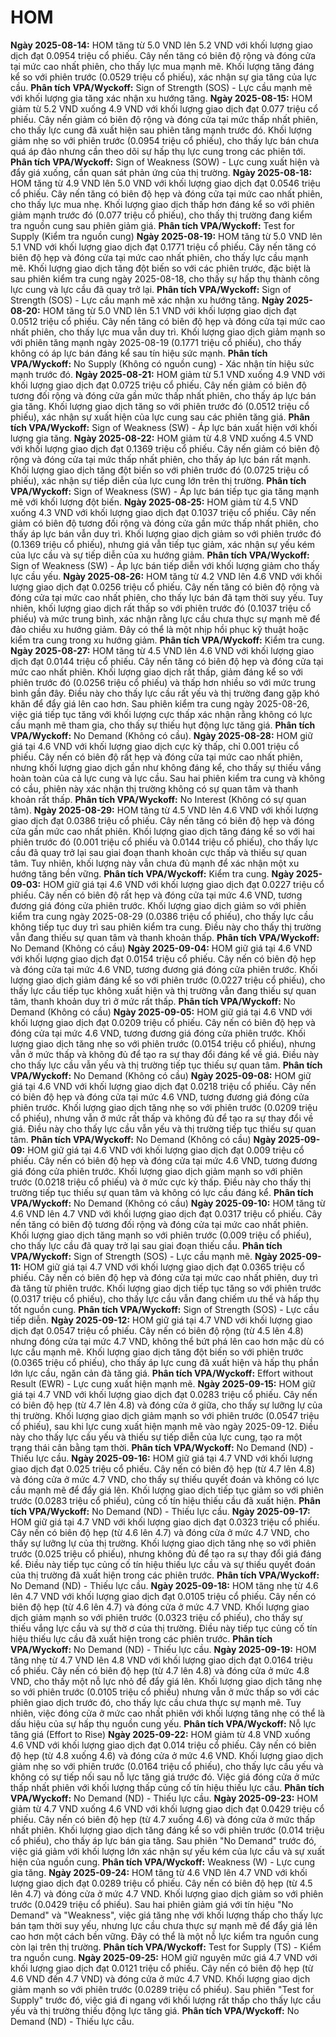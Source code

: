 # HOM

**Ngày 2025-08-14:** HOM tăng từ 5.0 VND lên 5.2 VND với khối lượng giao dịch đạt 0.0954 triệu cổ phiếu. Cây nến tăng có biên độ rộng và đóng cửa tại mức cao nhất phiên, cho thấy lực mua mạnh mẽ. Khối lượng tăng đáng kể so với phiên trước (0.0529 triệu cổ phiếu), xác nhận sự gia tăng của lực cầu. **Phân tích VPA/Wyckoff:** Sign of Strength (SOS) - Lực cầu mạnh mẽ với khối lượng gia tăng xác nhận xu hướng tăng.
**Ngày 2025-08-15:** HOM giảm từ 5.2 VND xuống 4.9 VND với khối lượng giao dịch đạt 0.077 triệu cổ phiếu. Cây nến giảm có biên độ rộng và đóng cửa tại mức thấp nhất phiên, cho thấy lực cung đã xuất hiện sau phiên tăng mạnh trước đó. Khối lượng giảm nhẹ so với phiên trước (0.0954 triệu cổ phiếu), cho thấy lực bán chưa quá áp đảo nhưng cần theo dõi sự hấp thụ lực cung trong các phiên tới. **Phân tích VPA/Wyckoff:** Sign of Weakness (SOW) - Lực cung xuất hiện và đẩy giá xuống, cần quan sát phản ứng của thị trường.
**Ngày 2025-08-18:** HOM tăng từ 4.9 VND lên 5.0 VND với khối lượng giao dịch đạt 0.0546 triệu cổ phiếu. Cây nến tăng có biên độ hẹp và đóng cửa tại mức cao nhất phiên, cho thấy lực mua nhẹ. Khối lượng giao dịch thấp hơn đáng kể so với phiên giảm mạnh trước đó (0.077 triệu cổ phiếu), cho thấy thị trường đang kiểm tra nguồn cung sau phiên giảm giá. **Phân tích VPA/Wyckoff:** Test for Supply (Kiểm tra nguồn cung)
**Ngày 2025-08-19:** HOM tăng từ 5.0 VND lên 5.1 VND với khối lượng giao dịch đạt 0.1771 triệu cổ phiếu. Cây nến tăng có biên độ hẹp và đóng cửa tại mức cao nhất phiên, cho thấy lực cầu mạnh mẽ. Khối lượng giao dịch tăng đột biến so với các phiên trước, đặc biệt là sau phiên kiểm tra cung ngày 2025-08-18, cho thấy sự hấp thụ thành công lực cung và lực cầu đã quay trở lại. **Phân tích VPA/Wyckoff:** Sign of Strength (SOS) - Lực cầu mạnh mẽ xác nhận xu hướng tăng.
**Ngày 2025-08-20:** HOM tăng từ 5.0 VND lên 5.1 VND với khối lượng giao dịch đạt 0.0512 triệu cổ phiếu. Cây nến tăng có biên độ hẹp và đóng cửa tại mức cao nhất phiên, cho thấy lực mua vẫn duy trì. Khối lượng giao dịch giảm mạnh so với phiên tăng mạnh ngày 2025-08-19 (0.1771 triệu cổ phiếu), cho thấy không có áp lực bán đáng kể sau tín hiệu sức mạnh. **Phân tích VPA/Wyckoff:** No Supply (Không có nguồn cung) - Xác nhận tín hiệu sức mạnh trước đó.
**Ngày 2025-08-21:** HOM giảm từ 5.1 VND xuống 4.9 VND với khối lượng giao dịch đạt 0.0725 triệu cổ phiếu. Cây nến giảm có biên độ tương đối rộng và đóng cửa gần mức thấp nhất phiên, cho thấy áp lực bán gia tăng. Khối lượng giao dịch tăng so với phiên trước đó (0.0512 triệu cổ phiếu), xác nhận sự xuất hiện của lực cung sau các phiên tăng giá. **Phân tích VPA/Wyckoff:** Sign of Weakness (SW) - Áp lực bán xuất hiện với khối lượng gia tăng.
**Ngày 2025-08-22:** HOM giảm từ 4.8 VND xuống 4.5 VND với khối lượng giao dịch đạt 0.1369 triệu cổ phiếu. Cây nến giảm có biên độ rộng và đóng cửa tại mức thấp nhất phiên, cho thấy áp lực bán rất mạnh. Khối lượng giao dịch tăng đột biến so với phiên trước đó (0.0725 triệu cổ phiếu), xác nhận sự tiếp diễn của lực cung lớn trên thị trường. **Phân tích VPA/Wyckoff:** Sign of Weakness (SW) - Áp lực bán tiếp tục gia tăng mạnh mẽ với khối lượng đột biến.
**Ngày 2025-08-25:** HOM giảm từ 4.5 VND xuống 4.3 VND với khối lượng giao dịch đạt 0.1037 triệu cổ phiếu. Cây nến giảm có biên độ tương đối rộng và đóng cửa gần mức thấp nhất phiên, cho thấy áp lực bán vẫn duy trì. Khối lượng giao dịch giảm so với phiên trước đó (0.1369 triệu cổ phiếu), nhưng giá vẫn tiếp tục giảm, xác nhận sự yếu kém của lực cầu và sự tiếp diễn của xu hướng giảm. **Phân tích VPA/Wyckoff:** Sign of Weakness (SW) - Áp lực bán tiếp diễn với khối lượng giảm cho thấy lực cầu yếu.
**Ngày 2025-08-26:** HOM tăng từ 4.2 VND lên 4.6 VND với khối lượng giao dịch đạt 0.0256 triệu cổ phiếu. Cây nến tăng có biên độ rộng và đóng cửa tại mức cao nhất phiên, cho thấy lực bán đã tạm thời suy yếu. Tuy nhiên, khối lượng giao dịch rất thấp so với phiên trước đó (0.1037 triệu cổ phiếu) và mức trung bình, xác nhận rằng lực cầu chưa thực sự mạnh mẽ để đảo chiều xu hướng giảm. Đây có thể là một nhịp hồi phục kỹ thuật hoặc kiểm tra cung trong xu hướng giảm. **Phân tích VPA/Wyckoff:** Kiểm tra cung.
**Ngày 2025-08-27:** HOM tăng từ 4.5 VND lên 4.6 VND với khối lượng giao dịch đạt 0.0144 triệu cổ phiếu. Cây nến tăng có biên độ hẹp và đóng cửa tại mức cao nhất phiên. Khối lượng giao dịch rất thấp, giảm đáng kể so với phiên trước đó (0.0256 triệu cổ phiếu) và thấp hơn nhiều so với mức trung bình gần đây. Điều này cho thấy lực cầu rất yếu và thị trường đang gặp khó khăn để đẩy giá lên cao hơn. Sau phiên kiểm tra cung ngày 2025-08-26, việc giá tiếp tục tăng với khối lượng cực thấp xác nhận rằng không có lực cầu mạnh mẽ tham gia, cho thấy sự thiếu hụt động lực tăng giá. **Phân tích VPA/Wyckoff:** No Demand (Không có cầu).
**Ngày 2025-08-28:** HOM giữ giá tại 4.6 VND với khối lượng giao dịch cực kỳ thấp, chỉ 0.001 triệu cổ phiếu. Cây nến có biên độ rất hẹp và đóng cửa tại mức cao nhất phiên, nhưng khối lượng giao dịch gần như không đáng kể, cho thấy sự thiếu vắng hoàn toàn của cả lực cung và lực cầu. Sau hai phiên kiểm tra cung và không có cầu, phiên này xác nhận thị trường không có sự quan tâm và thanh khoản rất thấp. **Phân tích VPA/Wyckoff:** No Interest (Không có sự quan tâm).
**Ngày 2025-08-29:** HOM tăng từ 4.5 VND lên 4.6 VND với khối lượng giao dịch đạt 0.0386 triệu cổ phiếu. Cây nến tăng có biên độ hẹp và đóng cửa gần mức cao nhất phiên. Khối lượng giao dịch tăng đáng kể so với hai phiên trước đó (0.001 triệu cổ phiếu và 0.0144 triệu cổ phiếu), cho thấy lực cầu đã quay trở lại sau giai đoạn thanh khoản cực thấp và thiếu sự quan tâm. Tuy nhiên, khối lượng này vẫn chưa đủ mạnh để xác nhận một xu hướng tăng bền vững. **Phân tích VPA/Wyckoff:** Kiểm tra cung.
**Ngày 2025-09-03:** HOM giữ giá tại 4.6 VND với khối lượng giao dịch đạt 0.0227 triệu cổ phiếu. Cây nến có biên độ rất hẹp và đóng cửa tại mức 4.6 VND, tương đương giá đóng cửa phiên trước. Khối lượng giao dịch giảm so với phiên kiểm tra cung ngày 2025-08-29 (0.0386 triệu cổ phiếu), cho thấy lực cầu không tiếp tục duy trì sau phiên kiểm tra cung. Điều này cho thấy thị trường vẫn đang thiếu sự quan tâm và thanh khoản thấp. **Phân tích VPA/Wyckoff:** No Demand (Không có cầu)
**Ngày 2025-09-04:** HOM giữ giá tại 4.6 VND với khối lượng giao dịch đạt 0.0154 triệu cổ phiếu. Cây nến có biên độ hẹp và đóng cửa tại mức 4.6 VND, tương đương giá đóng cửa phiên trước. Khối lượng giao dịch giảm đáng kể so với phiên trước (0.0227 triệu cổ phiếu), cho thấy lực cầu tiếp tục không xuất hiện và thị trường vẫn đang thiếu sự quan tâm, thanh khoản duy trì ở mức rất thấp. **Phân tích VPA/Wyckoff:** No Demand (Không có cầu)
**Ngày 2025-09-05:** HOM giữ giá tại 4.6 VND với khối lượng giao dịch đạt 0.0209 triệu cổ phiếu. Cây nến có biên độ hẹp và đóng cửa tại mức 4.6 VND, tương đương giá đóng cửa phiên trước. Khối lượng giao dịch tăng nhẹ so với phiên trước (0.0154 triệu cổ phiếu), nhưng vẫn ở mức thấp và không đủ để tạo ra sự thay đổi đáng kể về giá. Điều này cho thấy lực cầu vẫn yếu và thị trường tiếp tục thiếu sự quan tâm. **Phân tích VPA/Wyckoff:** No Demand (Không có cầu)
**Ngày 2025-09-08:** HOM giữ giá tại 4.6 VND với khối lượng giao dịch đạt 0.0218 triệu cổ phiếu. Cây nến có biên độ hẹp và đóng cửa tại mức 4.6 VND, tương đương giá đóng cửa phiên trước. Khối lượng giao dịch tăng nhẹ so với phiên trước (0.0209 triệu cổ phiếu), nhưng vẫn ở mức rất thấp và không đủ để tạo ra sự thay đổi về giá. Điều này cho thấy lực cầu vẫn yếu và thị trường tiếp tục thiếu sự quan tâm. **Phân tích VPA/Wyckoff:** No Demand (Không có cầu)
**Ngày 2025-09-09:** HOM giữ giá tại 4.6 VND với khối lượng giao dịch đạt 0.009 triệu cổ phiếu. Cây nến có biên độ hẹp và đóng cửa tại mức 4.6 VND, tương đương giá đóng cửa phiên trước. Khối lượng giao dịch giảm mạnh so với phiên trước (0.0218 triệu cổ phiếu) và ở mức cực kỳ thấp. Điều này cho thấy thị trường tiếp tục thiếu sự quan tâm và không có lực cầu đáng kể. **Phân tích VPA/Wyckoff:** No Demand (Không có cầu)
**Ngày 2025-09-10:** HOM tăng từ 4.6 VND lên 4.7 VND với khối lượng giao dịch đạt 0.0317 triệu cổ phiếu. Cây nến tăng có biên độ tương đối rộng và đóng cửa tại mức cao nhất phiên. Khối lượng giao dịch tăng mạnh so với phiên trước (0.009 triệu cổ phiếu), cho thấy lực cầu đã quay trở lại sau giai đoạn thiếu cầu. **Phân tích VPA/Wyckoff:** Sign of Strength (SOS) - Lực cầu mạnh mẽ.
**Ngày 2025-09-11:** HOM giữ giá tại 4.7 VND với khối lượng giao dịch đạt 0.0365 triệu cổ phiếu. Cây nến có biên độ hẹp và đóng cửa tại mức cao nhất phiên, duy trì đà tăng từ phiên trước. Khối lượng giao dịch tiếp tục tăng so với phiên trước (0.0317 triệu cổ phiếu), cho thấy lực cầu vẫn đang chiếm ưu thế và hấp thụ tốt nguồn cung. **Phân tích VPA/Wyckoff:** Sign of Strength (SOS) - Lực cầu tiếp diễn.
**Ngày 2025-09-12:** HOM giữ giá tại 4.7 VND với khối lượng giao dịch đạt 0.0547 triệu cổ phiếu. Cây nến có biên độ rộng (từ 4.5 lên 4.8) nhưng đóng cửa tại mức 4.7 VND, không thể bứt phá lên cao hơn mặc dù có lực cầu mạnh mẽ. Khối lượng giao dịch tăng đột biến so với phiên trước (0.0365 triệu cổ phiếu), cho thấy áp lực cung đã xuất hiện và hấp thụ phần lớn lực cầu, ngăn cản đà tăng giá. **Phân tích VPA/Wyckoff:** Effort without Result (EWR) - Lực cung xuất hiện mạnh mẽ.
**Ngày 2025-09-15:** HOM giữ giá tại 4.7 VND với khối lượng giao dịch đạt 0.0283 triệu cổ phiếu. Cây nến có biên độ hẹp (từ 4.7 lên 4.8) và đóng cửa ở giữa, cho thấy sự lưỡng lự của thị trường. Khối lượng giao dịch giảm mạnh so với phiên trước (0.0547 triệu cổ phiếu), sau khi lực cung xuất hiện mạnh mẽ vào ngày 2025-09-12. Điều này cho thấy lực cầu yếu và thiếu sự tiếp diễn của lực cung, tạo ra một trạng thái cân bằng tạm thời. **Phân tích VPA/Wyckoff:** No Demand (ND) - Thiếu lực cầu.
**Ngày 2025-09-16:** HOM giữ giá tại 4.7 VND với khối lượng giao dịch đạt 0.025 triệu cổ phiếu. Cây nến có biên độ hẹp (từ 4.7 lên 4.8) và đóng cửa ở mức 4.7 VND, cho thấy sự thiếu quyết đoán và không có lực cầu mạnh mẽ để đẩy giá lên. Khối lượng giao dịch tiếp tục giảm so với phiên trước (0.0283 triệu cổ phiếu), củng cố tín hiệu thiếu cầu đã xuất hiện. **Phân tích VPA/Wyckoff:** No Demand (ND) - Thiếu lực cầu.
**Ngày 2025-09-17:** HOM giữ giá tại 4.7 VND với khối lượng giao dịch đạt 0.0323 triệu cổ phiếu. Cây nến có biên độ hẹp (từ 4.6 lên 4.7) và đóng cửa ở mức 4.7 VND, cho thấy sự lưỡng lự của thị trường. Khối lượng giao dịch tăng nhẹ so với phiên trước (0.025 triệu cổ phiếu), nhưng không đủ để tạo ra sự thay đổi giá đáng kể. Điều này tiếp tục củng cố tín hiệu thiếu lực cầu và sự thiếu quyết đoán của thị trường đã xuất hiện trong các phiên trước. **Phân tích VPA/Wyckoff:** No Demand (ND) - Thiếu lực cầu.
**Ngày 2025-09-18:** HOM tăng nhẹ từ 4.6 lên 4.7 VND với khối lượng giao dịch đạt 0.0105 triệu cổ phiếu. Cây nến có biên độ hẹp (từ 4.6 lên 4.7) và đóng cửa ở mức 4.7 VND. Khối lượng giao dịch giảm mạnh so với phiên trước (0.0323 triệu cổ phiếu), cho thấy sự thiếu vắng lực cầu và sự thờ ơ của thị trường. Điều này tiếp tục củng cố tín hiệu thiếu lực cầu đã xuất hiện trong các phiên trước. **Phân tích VPA/Wyckoff:** No Demand (ND) - Thiếu lực cầu.
**Ngày 2025-09-19:** HOM tăng nhẹ từ 4.7 VND lên 4.8 VND với khối lượng giao dịch đạt 0.0164 triệu cổ phiếu. Cây nến có biên độ hẹp (từ 4.7 lên 4.8) và đóng cửa ở mức 4.8 VND, cho thấy một nỗ lực nhỏ để đẩy giá lên. Khối lượng giao dịch tăng nhẹ so với phiên trước (0.0105 triệu cổ phiếu) nhưng vẫn ở mức thấp so với các phiên giao dịch trước đó, cho thấy lực cầu chưa thực sự mạnh mẽ. Tuy nhiên, việc đóng cửa ở mức cao nhất phiên với khối lượng tăng nhẹ có thể là dấu hiệu của sự hấp thụ nguồn cung yếu. **Phân tích VPA/Wyckoff:** Nỗ lực tăng giá (Effort to Rise)
**Ngày 2025-09-22:** HOM giảm từ 4.8 VND xuống 4.6 VND với khối lượng giao dịch đạt 0.014 triệu cổ phiếu. Cây nến có biên độ hẹp (từ 4.8 xuống 4.6) và đóng cửa ở mức 4.6 VND. Khối lượng giao dịch giảm nhẹ so với phiên trước (0.0164 triệu cổ phiếu), cho thấy lực cầu yếu và không có sự tiếp nối sau nỗ lực tăng giá trước đó. Việc giá đóng cửa ở mức thấp nhất phiên với khối lượng thấp củng cố tín hiệu thiếu lực cầu. **Phân tích VPA/Wyckoff:** No Demand (ND) - Thiếu lực cầu.
**Ngày 2025-09-23:** HOM giảm từ 4.7 VND xuống 4.6 VND với khối lượng giao dịch đạt 0.0429 triệu cổ phiếu. Cây nến có biên độ hẹp (từ 4.7 xuống 4.6) và đóng cửa ở mức thấp nhất phiên. Khối lượng giao dịch tăng đáng kể so với phiên trước (0.014 triệu cổ phiếu), cho thấy áp lực bán gia tăng. Sau phiên "No Demand" trước đó, việc giá giảm với khối lượng lớn xác nhận sự yếu kém của lực cầu và sự xuất hiện của nguồn cung. **Phân tích VPA/Wyckoff:** Weakness (W) - Lực cung gia tăng.
**Ngày 2025-09-24:** HOM tăng từ 4.6 VND lên 4.7 VND với khối lượng giao dịch đạt 0.0289 triệu cổ phiếu. Cây nến có biên độ hẹp (từ 4.5 lên 4.7) và đóng cửa ở mức 4.7 VND. Khối lượng giao dịch giảm so với phiên trước (0.0429 triệu cổ phiếu). Sau hai phiên giảm giá với tín hiệu "No Demand" và "Weakness", việc giá tăng nhẹ với khối lượng thấp cho thấy lực bán tạm thời suy yếu, nhưng lực cầu chưa thực sự mạnh mẽ để đẩy giá lên cao hơn một cách bền vững. Đây có thể là một nỗ lực kiểm tra nguồn cung còn lại trên thị trường. **Phân tích VPA/Wyckoff:** Test for Supply (TS) - Kiểm tra nguồn cung.
**Ngày 2025-09-25:** HOM giữ nguyên mức giá 4.7 VND với khối lượng giao dịch đạt 0.0121 triệu cổ phiếu. Cây nến có biên độ hẹp (từ 4.6 VND đến 4.7 VND) và đóng cửa ở mức 4.7 VND. Khối lượng giao dịch giảm mạnh so với phiên trước (0.0289 triệu cổ phiếu). Sau phiên "Test for Supply" trước đó, việc giá đi ngang với khối lượng rất thấp cho thấy lực cầu yếu và thị trường thiếu động lực tăng giá. **Phân tích VPA/Wyckoff:** No Demand (ND) - Thiếu lực cầu.
